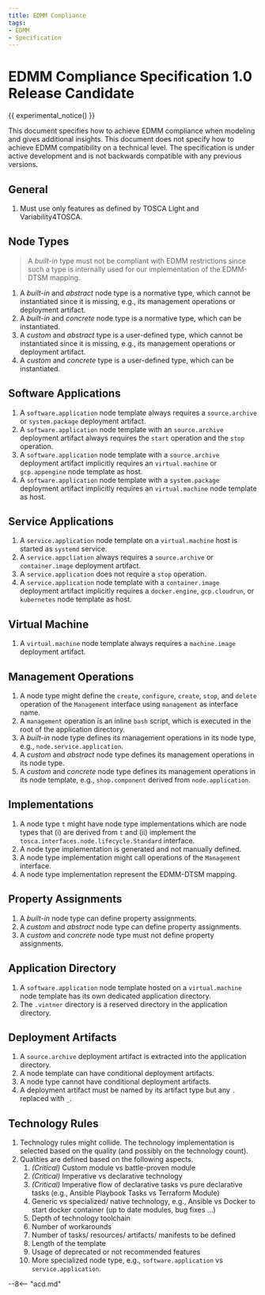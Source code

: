 ```yaml
---
title: EDMM Compliance
tags:
- EDMM
- Specification
---
```


# EDMM Compliance Specification 1.0 Release Candidate

{{ experimental_notice() }}

This document specifies how to achieve EDMM compliance when modeling and gives additional insights.
This document does not specify how to achieve EDMM compatibility on a technical level.
The specification is under active development and is not backwards compatible with any previous versions.

## General

1. Must use only features as defined by TOSCA Light and Variability4TOSCA.


## Node Types

> A _built-in_ type must not be compliant with EDMM restrictions since such a type is internally used for our implementation of the EDMM-DTSM mapping.

1. A _built-in_ and _abstract_ node type is a normative type, which cannot be instantiated since it is missing, e.g., its management operations or deployment artifact.
1. A _built-in_ and _concrete_ node type is a normative type, which can be instantiated.
1. A _custom_ and _abstract_ type is a user-defined type, which cannot be instantiated since it is missing, e.g., its management operations or deployment artifact.
1. A _custom_ and _concrete_ type is a user-defined type, which can be instantiated.


## Software Applications

1. A `software.application` node template always requires a `source.archive` or `system.package` deployment artifact.
1. A `software.application` node template with an `source.archive` deployment artifact always requires the `start` operation and the `stop` operation.
1. A `software.application` node template with a `source.archive` deployment artifact implicitly requires an `virtual.machine` or `gcp.appengine` node template as host.
1. A `software.application` node template with a `system.package` deployment artifact implicitly requires an `virtual.machine` node template as host.


## Service Applications

1. A `service.application` node template on a `virtual.machine` host is started as `systemd` service.
1. A `service.appcliation` always requires a  `source.archive` or `container.image` deployment artifact. 
1. A `service.application` does not require a `stop` operation.
1. A `service.application` node template with a `container.image` deployment artifact implicitly requires a `docker.engine`, `gcp.cloudrun`, or `kubernetes` node template as host.

## Virtual Machine 

1. A `virtual.machine` node template always requires a `machine.image` deployment artifact.

## Management Operations

1. A node type might define the `create`, `configure`, `create`, `stop`, and `delete` operation of the `Management` interface using `management` as interface name.
1. A `management` operation is an inline `bash` script, which is executed in the root of the application directory.
1. A _built-in_ node type defines its management operations in its node type, e.g., `node.service.application`.
1. A _custom_ and _abstract_ node type defines its management operations in its node type.
1. A _custom_ and _concrete_ node type defines its management operations in its node template, e.g., `shop.component` derived from `node.application`.


## Implementations

1. A node type `t` might have node type implementations which are node types that (i) are derived from `t` and (ii) implement the `tosca.interfaces.node.lifecycle.Standard` interface.
1. A node type implementation is generated and not manually defined.
1. A node type implementation might call operations of the `Management` interface.
1. A node type implementation represent the EDMM-DTSM mapping.


## Property Assignments

1. A _built-in_ node type can define property assignments.
1. A _custom_ and _abstract_ node type can define property assignments.
1. A _custom_ and _concrete_ node type must not define property assignments.


## Application Directory

1. A `software.application` node template hosted on a `virtual.machine` node template has its own dedicated application directory.
1. The `.vintner` directory is a reserved directory in the application directory.


## Deployment Artifacts

1. A `source.archive` deployment artifact is extracted into the application directory.
1. A node template can have conditional deployment artifacts.
1. A node type cannot have conditional deployment artifacts.
1. A deployment artifact must be named by its artifact type but any `.` replaced with `_`.


## Technology Rules

1. Technology rules might collide. The technology implementation is selected based on the quality (and possibly on the technology count).
1. Qualities are defined based on the following aspects.
    1. _(Critical)_ Custom module vs battle-proven module
    1. _(Critical)_ Imperative vs declarative technology
    1. _(Critical)_ Imperative flow of declarative tasks vs pure declarative tasks (e.g., Ansible Playbook Tasks vs Terraform Module)
    1. Generic vs specialized/ native technology, e.g., Ansible vs Docker to start docker container (up to date modules, bug fixes ...)
    1. Depth of technology toolchain
    1. Number of workarounds
    1. Number of tasks/ resources/ artifacts/ manifests to be defined
    1. Length of the template
    1. Usage of deprecated or not recommended features
    1. More specialized node type, e.g., `software.application` vs `service.application`.
   
--8<-- "acd.md"
